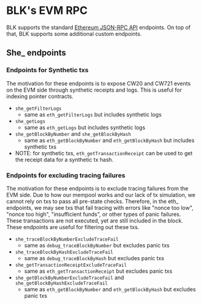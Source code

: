 # BLK's EVM RPC

BLK supports the standard [Ethereum JSON-RPC API](https://ethereum.org/en/developers/docs/apis/json-rpc/) endpoints. On top of that, BLK supports some additional custom endpoints.

## She_ endpoints

### Endpoints for Synthetic txs
The motivation for these endpoints is to expose CW20 and CW721 events on the EVM side through synthetic receipts and logs. This is useful for indexing pointer contracts.
 - `she_getFilterLogs`
   - same as `eth_getFilterLogs` but includes synthetic logs
 - `she_getLogs`
   - same as `eth_getLogs` but includes synthetic logs
 - `she_getBlockByNumber` and `she_getBlockByHash`
   - same as `eth_getBlockByNumber` and `eth_getBlockByHash` but includes synthetic txs
 - NOTE: for synthetic txs, `eth_getTransactionReceipt` can be used to get the receipt data for a synthetic tx hash.

### Endpoints for excluding tracing failures
The motivation for these endpoints is to exclude tracing failures from the EVM side. Due to how our mempool works and our lack of tx simulation, we cannot rely on txs to pass all pre-state checks. Therefore, in the eth_ endpoints, we may see txs that fail tracing with errors like "nonce too low", "nonce too high", "insufficient funds", or other types of panic failures. These transactions are not executed, yet are still included in the block. These endpoints are useful for filtering out these txs.
- `she_traceBlockByNumberExcludeTraceFail`
  - same as `debug_traceBlockByNumber` but excludes panic txs
- `she_traceBlockByHashExcludeTraceFail`
  - same as `debug_traceBlockByHash` but excludes panic txs
- `she_getTransactionReceiptExcludeTraceFail`
  - same as `eth_getTransactionReceipt` but excludes panic txs
- `she_getBlockByNumberExcludeTraceFail` and `she_getBlockByHashExcludeTraceFail`
  - same as `eth_getBlockByNumber` and `eth_getBlockByHash` but excludes panic txs
